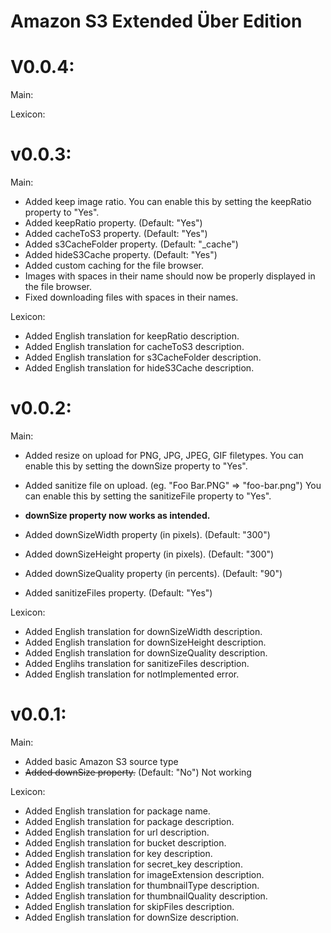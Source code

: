 Amazon S3 Extended Über Edition
==========
V0.0.4:
==========
Main:

Lexicon:


v0.0.3:
==========
Main:
- Added keep image ratio.
  You can enable this by setting the keepRatio property to "Yes".
- Added keepRatio property. (Default: "Yes")
- Added cacheToS3 property.  (Default: "Yes")
- Added s3CacheFolder property. (Default: "_cache")
- Added hideS3Cache property. (Default: "Yes")
- Added custom caching for the file browser.
- Images with spaces in their name should now be properly displayed in the file browser.
- Fixed downloading files with spaces in their names.

Lexicon:
- Added English translation for keepRatio description.
- Added English translation for cacheToS3 description.
- Added English translation for s3CacheFolder description.
- Added English translation for hideS3Cache description.


v0.0.2:
==========
Main:
- Added resize on upload for PNG, JPG, JPEG, GIF filetypes.
  You can enable this by setting the downSize property to "Yes".

- Added sanitize file on upload. (eg. "Foo Bar.PNG" => "foo-bar.png")
  You can enable this by setting the sanitizeFile property to "Yes".

- **downSize property now works as intended.**

- Added downSizeWidth property (in pixels). (Default: "300")
- Added downSizeHeight property (in pixels). (Default: "300")
- Added downSizeQuality property (in percents). (Default: "90")
- Added sanitizeFiles property. (Default: "Yes")

Lexicon:
- Added English translation for downSizeWidth description.
- Added English translation for downSizeHeight description.
- Added English translation for downSizeQuality description.
- Added Englihs translation for sanitizeFiles description.
- Added English translation for notImplemented error.


v0.0.1:
==========
Main:
- Added basic Amazon S3 source type
- ~~Added downSize property.~~ (Default: "No") Not working

Lexicon:
- Added English translation for package name.
- Added English translation for package description.
- Added English translation for url description.
- Added English translation for bucket description.
- Added English translation for key description.
- Added English translation for secret_key description.
- Added English translation for imageExtension description.
- Added English translation for thumbnailType description.
- Added English translation for thumbnailQuality description.
- Added English translation for skipFiles description.
- Added English translation for downSize description.